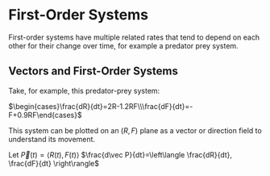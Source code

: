 # First-Order Systems

First-order systems have multiple related rates that tend to depend on each other for their change over time, for example a predator prey system.

## Vectors and First-Order Systems

Take, for example, this predator-prey system:


$\begin{cases}\frac{dR}{dt}=2R-1.2RF\\\frac{dF}{dt}=-F+0.9RF\end{cases}$

This system can be plotted on an $(R,F)$ plane as a vector or direction field to understand its movement.

Let $\vec P(t)=\langle R(t),F(t)\rangle$
$\frac{d\vec P}{dt}=\left\langle  \frac{dR}{dt}, \frac{dF}{dt} \right\rangle$
